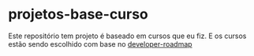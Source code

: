 # projetos-base-curso
Este repositório tem projeto é baseado em cursos que eu fiz. E os cursos estão sendo escolhido com base no <a href="https://github.com/kamranahmedse/developer-roadmap"> developer-roadmap
</a>
